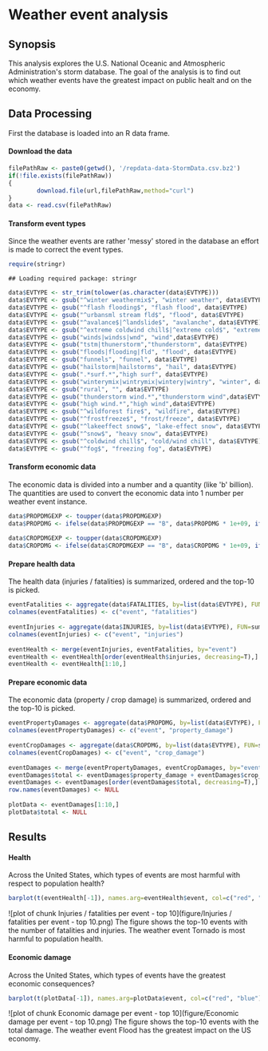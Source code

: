 Weather event analysis
========================================================

## Synopsis
This analysis explores the U.S. National Oceanic and Atmospheric Administration's storm database. The goal of the analysis is to find out which weather events have the greatest impact on public healt and on the economy.

## Data Processing
First the database is loaded into an R data frame.
#### Download the data

```r
filePathRaw <- paste0(getwd(), '/repdata-data-StormData.csv.bz2')
if(!file.exists(filePathRaw))
{
        download.file(url,filePathRaw,method="curl")
}
data <- read.csv(filePathRaw)
```

#### Transform event types
Since the weather events are rather 'messy' stored in the database an effort is made to correct the event types.

```r
require(stringr)
```

```
## Loading required package: stringr
```

```r
data$EVTYPE <- str_trim(tolower(as.character(data$EVTYPE)))
data$EVTYPE <- gsub("^winter weathermix$", "winter weather", data$EVTYPE)
data$EVTYPE <- gsub("^flash flooding$", "flash flood", data$EVTYPE)
data$EVTYPE <- gsub("^urbansml stream fld$", "flood", data$EVTYPE)
data$EVTYPE <- gsub("^avalance$|^landslide$", "avalanche", data$EVTYPE)
data$EVTYPE <- gsub("^extreme coldwind chill$|^extreme cold$", "extreme cold/wind chill", data$EVTYPE) 
data$EVTYPE <- gsub("winds|windss|wnd", "wind",data$EVTYPE)
data$EVTYPE <- gsub("tstm|thunerstorm","thunderstorm", data$EVTYPE)
data$EVTYPE <- gsub("floods|flooding|fld", "flood", data$EVTYPE)
data$EVTYPE <- gsub("funnels", "funnel", data$EVTYPE)
data$EVTYPE <- gsub("hailstorm|hailstorms", "hail", data$EVTYPE)
data$EVTYPE <- gsub(".*surf.*","high surf", data$EVTYPE)
data$EVTYPE <- gsub("winterymix|wintrymix|wintery|wintry", "winter", data$EVTYPE)
data$EVTYPE <- gsub("rural", "", data$EVTYPE)
data$EVTYPE <- gsub("thunderstorm wind.*","thunderstorm wind",data$EVTYPE)
data$EVTYPE <- gsub("high wind.*","high wind",data$EVTYPE)
data$EVTYPE <- gsub("^wildforest fire$", "wildfire", data$EVTYPE)
data$EVTYPE <- gsub("^frostfreeze$", "frost/freeze", data$EVTYPE)
data$EVTYPE <- gsub("^lakeeffect snow$", "lake-effect snow", data$EVTYPE)
data$EVTYPE <- gsub("^snow$", "heavy snow", data$EVTYPE)
data$EVTYPE <- gsub("^coldwind chill$", "cold/wind chill", data$EVTYPE)
data$EVTYPE <- gsub("^fog$", "freezing fog", data$EVTYPE)
```

#### Transform economic data
The economic data is divided into a number and a quantity (like 'b' billion). The quantities are used to convert the economic data into 1 number per weather event instance.

```r
data$PROPDMGEXP <- toupper(data$PROPDMGEXP)
data$PROPDMG <- ifelse(data$PROPDMGEXP == "B", data$PROPDMG * 1e+09, ifelse(data$PROPDMGEXP == "M", data$PROPDMG * 1e+06, ifelse(data$PROPDMGEXP == "K", data$PROPDMG * 1000, ifelse(data$PROPDMGEXP =="H", data$PROPDMG * 100, data$PROPDMG))))
        
data$CROPDMGEXP <- toupper(data$CROPDMGEXP)
data$CROPDMG <- ifelse(data$CROPDMGEXP == "B", data$CROPDMG * 1e+09, ifelse(data$CROPDMGEXP == "M", data$CROPDMG * 1e+06, ifelse(data$CROPDMGEXP == "K", data$CROPDMG * 1000, ifelse(data$CROPDMGEXP =="H", data$CROPDMG * 100, data$CROPDMG))))
```

#### Prepare health data
The health data (injuries / fatalities) is summarized, ordered and the top-10 is picked. 

```r
eventFatalities <- aggregate(data$FATALITIES, by=list(data$EVTYPE), FUN=sum)
colnames(eventFatalities) <- c("event", "fatalities")
        
eventInjuries <- aggregate(data$INJURIES, by=list(data$EVTYPE), FUN=sum)
colnames(eventInjuries) <- c("event", "injuries")
        
eventHealth <- merge(eventInjuries, eventFatalities, by="event")
eventHealth <- eventHealth[order(eventHealth$injuries, decreasing=T),]
eventHealth <- eventHealth[1:10,]
```
#### Prepare economic data
The economic data (property / crop damage) is summarized, ordered and the top-10 is picked. 

```r
eventPropertyDamages <- aggregate(data$PROPDMG, by=list(data$EVTYPE), FUN=sum)
colnames(eventPropertyDamages) <- c("event", "property_damage")
        
eventCropDamages <- aggregate(data$CROPDMG, by=list(data$EVTYPE), FUN=sum)
colnames(eventCropDamages) <- c("event", "crop_damage")
        
eventDamages <- merge(eventPropertyDamages, eventCropDamages, by="event")
eventDamages$total <- eventDamages$property_damage + eventDamages$crop_damage
eventDamages <- eventDamages[order(eventDamages$total, decreasing=T),]
row.names(eventDamages) <- NULL
        
plotData <- eventDamages[1:10,]
plotData$total <- NULL
```

## Results
#### Health
Across the United States, which types of events are most harmful with respect to population health?

```r
barplot(t(eventHealth[-1]), names.arg=eventHealth$event, col=c("red", "blue"), beside=T, legend=colnames(eventHealth[-1]), xlab="event", ylab="health", main="Injuries / fatalities per event (top 10)", cex.name=0.8)
```

![plot of chunk Injuries / fatalities per event - top 10](figure/Injuries / fatalities per event - top 10.png) 
The figure shows the top-10 events with the number of fatalities and injuries.
The weather event Tornado is most harmful to population health.


#### Economic damage
Across the United States, which types of events have the greatest economic consequences?

```r
barplot(t(plotData[-1]), names.arg=plotData$event, col=c("red", "blue"), legend=colnames(plotData[-1]), xlab="event", ylab="damage", main="Economic damage per event (top 10)", cex.name=0.8)
```

![plot of chunk Economic damage per event - top 10](figure/Economic damage per event - top 10.png) 
The figure shows the top-10 events with the total damage.
The weather event Flood has the greatest impact on the US economy.
